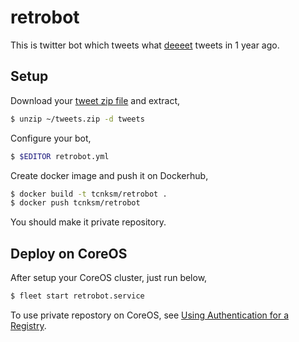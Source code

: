 # retrobot

This is twitter bot which tweets what [deeeet](https://twitter.com/deeeet) tweets in 1 year ago.

## Setup

Download your [tweet zip file](https://blog.twitter.com/2012/your-twitter-archive) and extract,

```bash
$ unzip ~/tweets.zip -d tweets
```

Configure your bot,

```bash
$ $EDITOR retrobot.yml
```

Create docker image and push it on Dockerhub,

```bash
$ docker build -t tcnksm/retrobot .
$ docker push tcnksm/retrobot
```

You should make it private repository. 

## Deploy on CoreOS

After setup your CoreOS cluster, just run below,

```bash
$ fleet start retrobot.service
```

To use private repostory on CoreOS, see [Using Authentication for a Registry](https://coreos.com/docs/launching-containers/building/registry-authentication/). 

